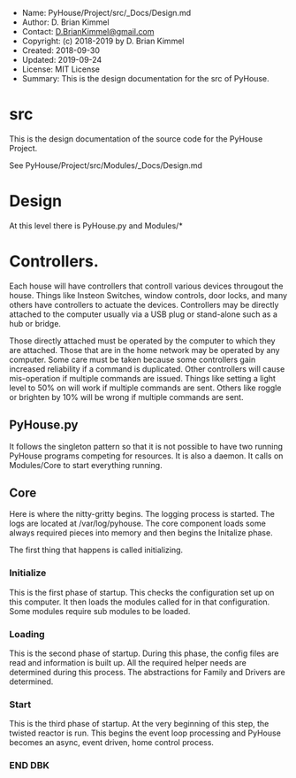 * Name:      PyHouse/Project/src/_Docs/Design.md
* Author:    D. Brian Kimmel
* Contact:   D.BrianKimmel@gmail.com
* Copyright: (c) 2018-2019 by D. Brian Kimmel
* Created:   2018-09-30
* Updated:   2019-09-24
* License:   MIT License
* Summary:   This is the design documentation for the src of PyHouse.

# src

This is the design documentation of the source code for the PyHouse Project.

See PyHouse/Project/src/Modules/_Docs/Design.md 

# Design

At this level there is PyHouse.py and Modules/*

# Controllers.

Each house will have controllers that controll various devices througout the house.
Things like Insteon Switches, window controls, door locks, and many others have controllers to actuate the devices.
Controllers may be directly attached to the computer usually via a USB plug or stand-alone such as a hub or bridge.

Those directly attached must be operated by the computer to which they are attached.
Those that are in the home network may be operated by any computer.
Some care must be taken because some controllers gain increased reliability if a command is duplicated.
Other controllers will cause mis-operation if multiple commands are issued.
Things like setting a light level to 50% on will work if multiple commands are sent.
Others like roggle or brighten by 10% will be wrong if multiple commands are sent.

## PyHouse.py

It follows the singleton pattern so that it is not possible to have two running PyHouse programs competing for resources.
It is also a daemon.
It calls on Modules/Core to start everything running.

## Core

Here is where the nitty-gritty begins.
The logging process is started.
The logs are located at /var/log/pyhouse.
The core component loads some always required pieces into memory and then begins the Initalize phase.

The first thing that happens is called initializing.

### Initialize

This is the first phase of startup.
This checks the configuration set up on this computer.
It then loads the modules called for in that configuration.
Some modules require sub modules to be loaded.

### Loading

This is the second phase of startup.
During this phase, the config files are read and information is built up.
All the required helper needs are determined during this process.
The abstractions for Family and Drivers are determined.

### Start

This is the third phase of startup.
At the very beginning of this step, the twisted reactor is run.
This begins the event loop processing and PyHouse becomes an async, event driven, home control process.

### END DBK
